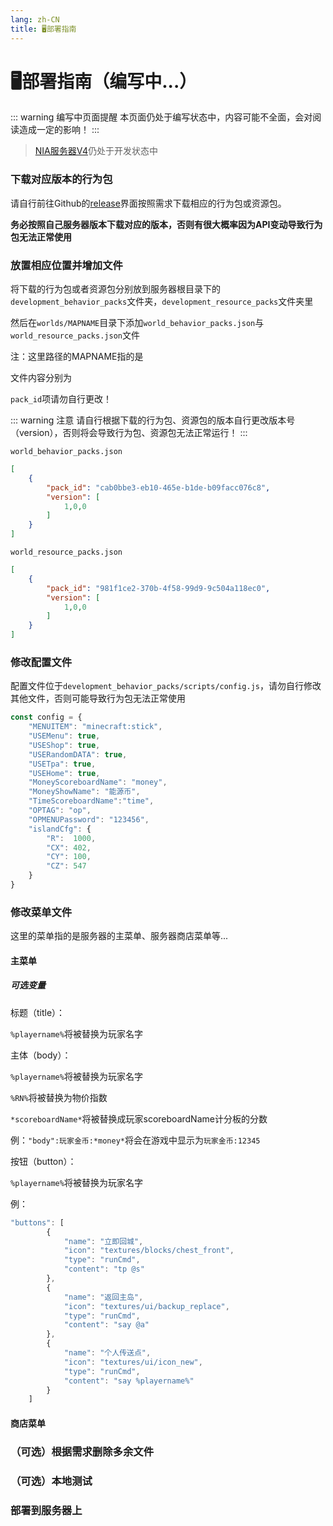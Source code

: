 ```yaml
---
lang: zh-CN
title: 🖥️部署指南
---
```

# 🖥️部署指南（编写中...）

::: warning 编写中页面提醒
本页面仍处于编写状态中，内容可能不全面，会对阅读造成一定的影响！
:::

>[NIA服务器V4](https://www.github.com/NIANIANKNIA/NIASERVER-V4)仍处于开发状态中

### 下载对应版本的行为包

请自行前往Github的[release](https://github.com/NIANIANKNIA/NIASERVER-V4/releases)界面按照需求下载相应的行为包或资源包。

**务必按照自己服务器版本下载对应的版本，否则有很大概率因为API变动导致行为包无法正常使用**

### 放置相应位置并增加文件

将下载的行为包或者资源包分别放到服务器根目录下的`development_behavior_packs`文件夹，`development_resource_packs`文件夹里

然后在`worlds/MAPNAME`目录下添加`world_behavior_packs.json`与`world_resource_packs.json`文件

注：这里路径的MAPNAME指的是

文件内容分别为

`pack_id`项请勿自行更改！

::: warning 注意
请自行根据下载的行为包、资源包的版本自行更改版本号（version），否则将会导致行为包、资源包无法正常运行！
:::

`world_behavior_packs.json`

```json
[
    {
        "pack_id": "cab0bbe3-eb10-465e-b1de-b09facc076c8",
        "version": [
            1,0,0
        ]
    }
]
```
`world_resource_packs.json`

```json
[
    {
        "pack_id": "981f1ce2-370b-4f58-99d9-9c504a118ec0",
        "version": [
            1,0,0
        ]
    }
]
```



### 修改配置文件

配置文件位于`development_behavior_packs/scripts/config.js`，请勿自行修改其他文件，否则可能导致行为包无法正常使用

```javascript
const config = {
    "MENUITEM": "minecraft:stick",
    "USEMenu": true,
    "USEShop": true,
    "USERandomDATA": true,
    "USETpa": true,
    "USEHome": true,
    "MoneyScoreboardName": "money",
    "MoneyShowName": "能源币",
    "TimeScoreboardName":"time",
    "OPTAG": "op",
    "OPMENUPassword": "123456",
    "islandCfg": {
        "R":  1000,
        "CX": 402,
        "CY": 100,
        "CZ": 547
    }
}
```

### 修改菜单文件

这里的菜单指的是服务器的主菜单、服务器商店菜单等...


#### 主菜单

##### 可选变量

标题（title）：

`%playername%`将被替换为玩家名字

主体（body）：

`%playername%`将被替换为玩家名字

`%RN%`将被替换为物价指数

`*scoreboardName*`将被替换成玩家scoreboardName计分板的分数

例：`"body":玩家金币:*money*`将会在游戏中显示为`玩家金币:12345`

按钮（button）：

`%playername%`将被替换为玩家名字

例：
```js
"buttons": [
        {
            "name": "立即回城",
            "icon": "textures/blocks/chest_front",
            "type": "runCmd",
            "content": "tp @s"
        },
        {
            "name": "返回主岛",
            "icon": "textures/ui/backup_replace",
            "type": "runCmd",
            "content": "say @a"
        },
        {
            "name": "个人传送点",
            "icon": "textures/ui/icon_new",
            "type": "runCmd",
            "content": "say %playername%"
        }
    ]
```

#### 商店菜单

### （可选）根据需求删除多余文件

### （可选）本地测试

### 部署到服务器上